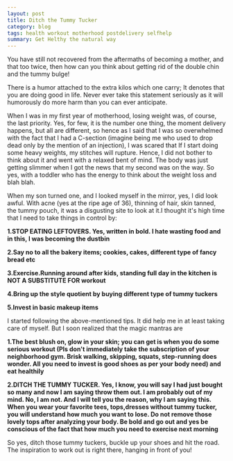```yaml
---
layout: post
title: Ditch the Tummy Tucker
category: blog
tags: health workout motherhood postdelivery selfhelp
summary: Get Helthy the natural way
---
```

You have still not recovered from the aftermaths of becoming a mother, and that too twice, then how can you think about getting rid of the double chin and the tummy bulge! 

There is a humor attached to the extra kilos which one carry; It denotes that you are doing good in life. Never ever take this statement seriously as it will humorously do more harm than you can ever anticipate.

When I was in my first year of motherhood, losing weight was, of course, the last priority. Yes, for few, it is the number one thing, the moment delivery happens, but all are different, so hence as I said that I was so overwhelmed with the fact that I had a C-section (imagine being me who used to drop dead only by the mention of an injection), I was scared that If I start doing some heavy weights, my stitches will rupture. Hence, I did not bother to think about it and went with a relaxed bent of mind. The body was just getting slimmer when I got the news that my second was on the way. So yes, with a toddler who has the energy to think about the weight loss and blah blah.

When my son turned one, and I looked myself in the mirror, yes, I did look awful. With acne (yes at the ripe age of 36), thinning of hair, skin tanned, the tummy pouch, it was a disgusting site to look at it.I thought it's high time that I need to take things in control by:

**1.STOP EATING LEFTOVERS. Yes, written in bold. I hate wasting food and in this, I was becoming the dustbin**

**2.Say no to all the bakery items; cookies, cakes, different type of fancy bread etc**

**3.Exercise.Running around after kids, standing full day in the kitchen is NOT A SUBSTITUTE FOR workout**

**4.Bring up the style quotient by buying different type of tummy tuckers**

**5.Invest in basic makeup items**

I started following the above-mentioned tips. It did help me in at least taking care of myself. But I soon realized that the magic mantras are 

**1.The best blush on, glow in your skin; you can get is when you do some serious workout (Pls don't immediately take the subscription of your neighborhood gym. Brisk walking, skipping, squats, step-running does wonder. All you need to invest is good shoes as per your body need) and eat healthily**

**2.DITCH THE TUMMY TUCKER. Yes, I know, you will say I had just bought so many and now I am saying throw them out. I am probably out of my mind. No, I am not. And I will tell you the reason, why I am saying this. When you wear your favorite tees, tops,dresses without tummy tucker, you will understand how much you want to lose. Do not remove those lovely tops after analyzing your body. Be bold and go out and yes be conscious of the fact that how much you need to exercise next morning**

So yes, ditch those tummy tuckers, buckle up your shoes and hit the road. The inspiration to work out is right there, hanging in front of you!

